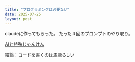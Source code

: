 ```yaml
---
title: "プログラミングは必要ない"
date: 2025-07-25
layout: post
---
```


claudeに作ってもらった。
たった４回のプロンプトのやり取り。

[AIと特殊じゃんけん](https://claude.ai/public/artifacts/d50c6de2-4702-481b-b652-400587fe313a)

結論：コードを書くのは馬鹿らしい
